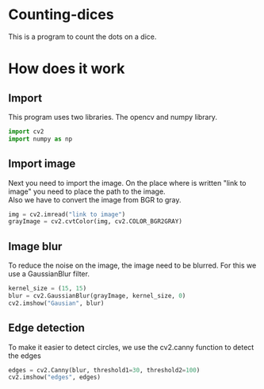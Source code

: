 # Counting-dices
<p>This is a program to count the dots on a dice.</p>

# How does it work
## Import
<p>This program uses two libraries. The opencv and numpy library.</p>

```py
import cv2
import numpy as np
```

## Import image
<p>Next you need to import the image. On the place where is written "link to image" you need to place the path to the image.<br>
Also we have to convert the image from BGR to gray.</p>

```py
img = cv2.imread("link to image")
grayImage = cv2.cvtColor(img, cv2.COLOR_BGR2GRAY)
```

## Image blur
<p>To reduce the noise on the image, the image need to be blurred. For this we use a GaussianBlur filter.</p>

```py
kernel_size = (15, 15)
blur = cv2.GaussianBlur(grayImage, kernel_size, 0)
cv2.imshow("Gausian", blur)
```

## Edge detection
<p>To make it easier to detect circles, we use the cv2.canny function to detect the edges</p>

```py
edges = cv2.Canny(blur, threshold1=30, threshold2=100)
cv2.imshow("edges", edges)
```
